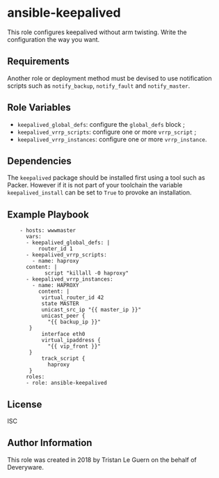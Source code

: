 ansible-keepalived
==================

This role configures keepalived without arm twisting. Write the configuration the way you want.

Requirements
------------

Another role or deployment method must be devised to use notification scripts such as `notify_backup`, `notify_fault` and `notify_master`.

Role Variables
--------------

* `keepalived_global_defs`: configure the `global_defs` block ;
* `keepalived_vrrp_scripts`: configure one or more `vrrp_script` ;
* `keepalived_vrrp_instances`: configure one or more `vrrp_instance`.

Dependencies
------------

The `keepalived` package should be installed first using a tool such as Packer.
However if it is not part of your toolchain the variable `keepalived_install` can be set to `True` to provoke an installation.

Example Playbook
----------------

```
    - hosts: wwwmaster
      vars:
      - keepalived_global_defs: |
          router_id 1
      - keepalived_vrrp_scripts:
        - name: haproxy
	  content: |
            script "killall -0 haproxy"
      - keepalived_vrrp_instances:
        - name: HAPROXY
          content: |
           virtual_router_id 42
           state MASTER
           unicast_src_ip "{{ master_ip }}"
           unicast_peer {
             "{{ backup_ip }}"
	   }
           interface eth0
           virtual_ipaddress {
             "{{ vip_front }}"
	   }
           track_script {
             haproxy
	   }
      roles:
      - role: ansible-keepalived
```

License
-------

ISC

Author Information
------------------

This role was created in 2018 by Tristan Le Guern on the behalf of Deveryware.
